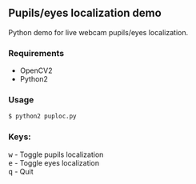 ## Pupils/eyes localization demo

Python demo for live webcam pupils/eyes localization.

### Requirements
* OpenCV2
* Python2

### Usage
```bash
$ python2 puploc.py
```

### Keys:
<kbd>w</kbd> - Toggle pupils localization<br/>
<kbd>e</kbd> - Toggle eyes localization<br/>
<kbd>q</kbd> - Quit
